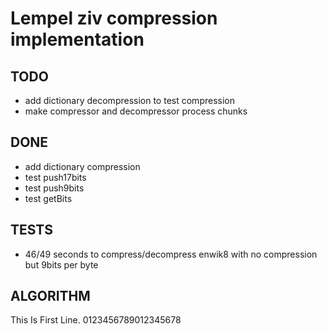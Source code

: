 # Lempel ziv compression implementation
## TODO
* add dictionary decompression to test compression
* make compressor and decompressor process chunks

## DONE
* add dictionary compression
* test push17bits 
* test push9bits
* test getBits

## TESTS
* 46/49 seconds to compress/decompress enwik8 with no compression but 9bits per byte


## ALGORITHM
This Is First Line.
0123456789012345678
